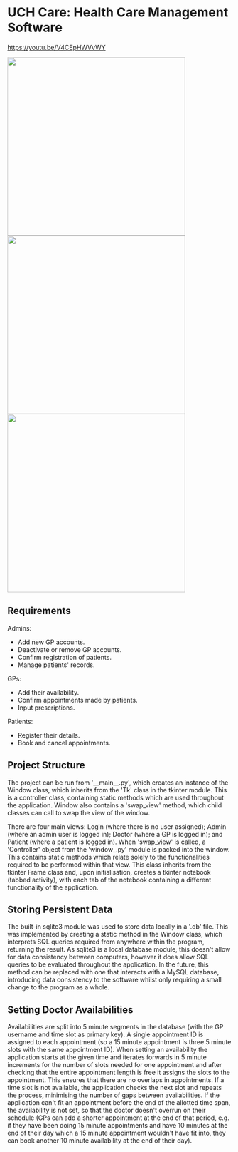 UCH Care: Health Care Management Software
=========================================

https://youtu.be/V4CEpHWVvWY

<img src="https://github.com/JamesDHW/recordManagment/blob/master/img1.png" width="400">
<img src="https://github.com/JamesDHW/recordManagment/blob/master/img2.png" width="400">
<img src="https://github.com/JamesDHW/recordManagment/blob/master/img3.png" width="400">

Requirements
------------

Admins:
 * Add new GP accounts.
 * Deactivate or remove GP accounts.
 * Confirm registration of patients.
 * Manage patients' records.

GPs:
 * Add their availability.
 * Confirm appointments made by patients.
 * Input prescriptions.

Patients:
 * Register their details.
 * Book and cancel appointments.


Project Structure
-----------------

The project can be run from '\_\_main__.py', which creates an instance of the Window class, which inherits from the 'Tk'
class in the tkinter module. This is a controller class, containing static methods which are used throughout the 
application. Window also contains a 'swap_view' method, which child classes can call to swap the view of the window. 

There are four main views: Login (where there is no user assigned); Admin (where an admin user is logged in); Doctor 
(where a GP is logged in); and Patient (where a patient is logged in). When 'swap_view' is called, a '<view>Controller' 
object from the 'window_<view>.py' module is packed into the window. This contains static methods which relate solely to 
the functionalities required to be performed within that view. This class inherits from the tkinter Frame class and, 
upon initialisation, creates a tkinter notebook (tabbed activity), with each tab of the notebook containing a different 
functionality of the application.


Storing Persistent Data
-----------------------

The built-in sqlite3 module was used to store data locally in a '.db' file. This was implemented by creating a static 
method in the Window class, which interprets SQL queries required from anywhere within the program, returning the result. 
As sqlite3 is a local database module, this doesn't allow for data consistency between computers, however it does allow 
SQL queries to be evaluated throughout the application. In the future, this method can be replaced with one that interacts 
with a MySQL database, introducing data consistency to the software whilst only requiring a small change to the program 
as a whole.


Setting Doctor Availabilities
----------------------------

Availabilities are split into 5 minute segments in the database (with the GP username and time slot as primary key). 
A single appointment ID is assigned to each appointment (so a 15 minute appointment is three 5 minute slots with the 
same appointment ID). When setting an availability the application starts at the given time and iterates forwards in 5 
minute increments for the number of slots needed for one appointment and after checking that the entire appointment 
length is free it assigns the slots to the appointment. This ensures that there are no overlaps in appointments. If a 
time slot is not available, the application checks the next slot and repeats the process, minimising the number of gaps 
between availabilities. If the application can't fit an appointment before the end of the allotted time span, the availability 
is not set, so that the doctor doesn't overrun on their schedule (GPs can add a shorter appointment at the end of that 
period, e.g. if they have been doing 15 minute appointments and have 10 minutes at the end of their day which a 15 minute 
appointment wouldn't have fit into, they can book another 10 minute availability at the end of their day).
